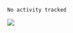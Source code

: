 

<!--START_SECTION:waka-->

```text
No activity tracked
```

<!--END_SECTION:waka-->

<img src="https://github-readme-stats.vercel.app/api/wakatime/?divDevelopment&layout=compact&&theme=default&link=https://www.github.com/divDevelopment/">
